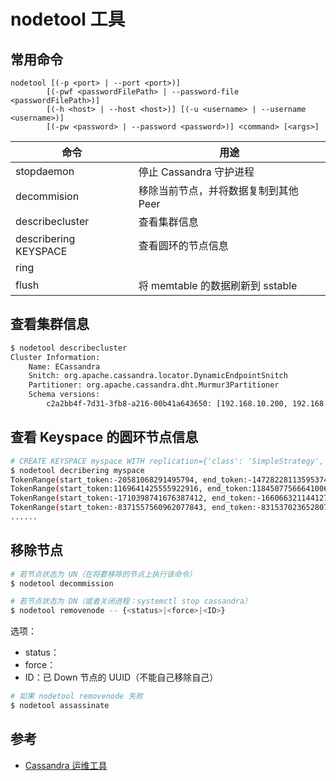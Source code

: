 # nodetool 工具

## 常用命令

```plaintext
nodetool [(-p <port> | --port <port>)]
        [(-pwf <passwordFilePath> | --password-file <passwordFilePath>)]
        [(-h <host> | --host <host>)] [(-u <username> | --username <username>)]
        [(-pw <password> | --password <password>)] <command> [<args>]
```

| 命令                  | 用途                                  |
| --------------------- | ------------------------------------- |
| stopdaemon            | 停止 Cassandra 守护进程               |
| decommision           | 移除当前节点，并将数据复制到其他 Peer |
| describecluster       | 查看集群信息                          |
| describering KEYSPACE | 查看圆环的节点信息                    |
| ring                  |                                       |
| flush                 | 将 memtable 的数据刷新到 sstable      |

## 查看集群信息

```bash
$ nodetool describecluster
Cluster Information:
    Name: ECassandra
    Snitch: org.apache.cassandra.locator.DynamicEndpointSnitch
    Partitioner: org.apache.cassandra.dht.Murmur3Partitioner
    Schema versions:
        c2a2bb4f-7d31-3fb8-a216-00b41a643650: [192.168.10.200, 192.168.10.201, 192.168.10.202]
```

## 查看 Keyspace 的圆环节点信息

```bash
# CREATE KEYSPACE myspace WITH replication={'class': 'SimpleStrategy', 'replication_factor': 2}
$ nodetool decribering myspace
TokenRange(start_token:-20581068291495794, end_token:-14728228113595374, endpoints:[192.168.10.201, 192.168.10.200], rpc_endpoints:[192.168.10.201, 192.168.10.200], endpoint_details:[EndpointDetails(host:192.168.10.201, datacenter:DCHK, rack:R2), EndpointDetails(host:192.168.10.200, datacenter:DCHK, rack:R2)])
TokenRange(start_token:1169641425555922916, end_token:1184507756664100600, endpoints:[192.168.10.200, 192.168.10.201], rpc_endpoints:[192.168.10.200, 192.168.10.201], endpoint_details:[EndpointDetails(host:192.168.10.200, datacenter:DCHK, rack:R2), EndpointDetails(host:192.168.10.201, datacenter:DCHK, rack:R2)])
TokenRange(start_token:-1710398741676387412, end_token:-1660663211441278613, endpoints:[192.168.10.202, 192.168.10.200], rpc_endpoints:[192.168.10.202, 192.168.10.200], endpoint_details:[EndpointDetails(host:192.168.10.202, datacenter:DCHK, rack:R4), EndpointDetails(host:192.168.10.200, datacenter:DCHK, rack:R2)])
TokenRange(start_token:-8371557560962077843, end_token:-8315370236528078734, endpoints:[192.168.10.202, 192.168.10.200], rpc_endpoints:[192.168.10.202, 192.168.10.200], endpoint_details:[EndpointDetails(host:192.168.10.202, datacenter:DCHK, rack:R4), EndpointDetails(host:192.168.10.200, datacenter:DCHK, rack:R2)])
......
```

## 移除节点

```bash
# 若节点状态为 UN（在将要移除的节点上执行该命令）
$ nodetool decommission
```

```bash
# 若节点状态为 DN（或者关闭进程：systemctl stop cassandra）
$ nodetool removenode -- {<status>|<force>|<ID>}
```

选项：

* status：
* force：
* ID：已 Down 节点的 UUID（不能自己移除自己）

```bash
# 如果 nodetool removenode 失败
$ nodetool assassinate
```

## 参考

* [Cassandra 运维工具](https://blog.csdn.net/zrtlin/article/details/60763413)